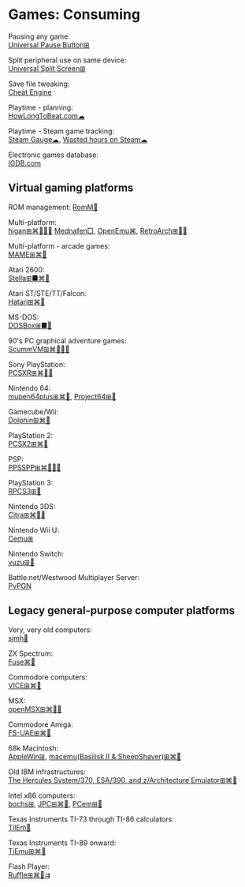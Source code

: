 # Games: Consuming

Pausing any game:  
[Universal Pause Button⊞](https://github.com/ryanries/UniversalPauseButton)

Split peripheral use on same device:  
[Universal Split Screen⊞](https://universalsplitscreen.github.io/)

Save file tweaking:  
[Cheat Engine](https://cheatengine.org/)

Playtime - planning:  
[HowLongToBeat.com☁](https://howlongtobeat.com/)

Playtime - Steam game tracking:  
[Steam Gauge☁](https://www.mysteamgauge.com/),
[Wasted hours on Steam☁](https://steamtime.info/)

Electronic games database:  
[IGDB.com](https://www.igdb.com/)

## Virtual gaming platforms

ROM management:
[RomM💾](https://github.com/zurdi15/romm)

Multi-platform:  
[higan⊞⌘🐧🍎🤖](https://higan.dev/)
[Mednafen□](https://mednafen.github.io/),
[OpenEmu⌘](https://openemu.org/),
[RetroArch⊞🐧🤖](https://www.retroarch.com/)

Multi-platform - arcade games:  
[MAME⊞⌘🐧](https://www.mamedev.org/)

Atari 2600:  
[Stella⊞■⌘🐧](https://stella-emu.github.io/)

Atari ST/STE/TT/Falcon:  
[Hatari⊞⌘🐧](https://hatari.tuxfamily.org/)

MS-DOS:  
[DOSBox⊞■🐧](https://www.dosbox.com/)

90's PC graphical adventure games:  
[ScummVM⊞⌘🐧🍎🤖](https://www.scummvm.org/)

Sony PlayStation:  
[PCSXR⊞⌘🐧🤖](https://ps1emulator.com/download)

Nintendo 64:  
[mupen64plus⊞⌘🐧](https://www.mupen64plus.org/),
[Project64⊞🐧](https://www.pj64-emu.com/)

Gamecube/Wii:  
[Dolphin⊞⌘🐧](https://dolphin-emu.org/)

PlayStation 2:  
[PCSX2⊞⌘🐧](https://pcsx2.net/)

PSP:  
[PPSSPP⊞⌘🐧🍎🤖](https://ppsspp.org/)

PlayStation 3:  
[RPCS3⊞🐧](https://rpcs3.net/)

Nintendo 3DS:  
[Citra⊞⌘🐧🤖](https://citra-emu.org/)

Nintendo Wii U:  
[Cemu⊞](https://cemu.info/)

Nintendo Switch:  
[yuzu⊞🐧](https://yuzu-emu.org/)

Battle.net/Westwood Multiplayer Server:  
[PvPGN](https://github.com/pvpgn/)

## Legacy general-purpose computer platforms

Very, very old computers:  
[simh🐧](https://github.com/simh/simh)

ZX Spectrum:  
[Fuse⌘🐧](http://fuse-emulator.sourceforge.net/)

Commodore computers:  
[VICE⊞⌘🐧](https://vice-emu.sourceforge.io/)

MSX:  
[openMSX⊞⌘🐧🤖](https://openmsx.org/)

Commodore Amiga:  
[FS-UAE⊞⌘🐧](https://fs-uae.net/)

68k Macintosh:  
[AppleWin⊞](https://github.com/AppleWin/AppleWin),
[macemu(Basilisk II & SheepShaver)⊞⌘🐧](https://github.com/cebix/macemu)

Old IBM infrastructures:  
[The Hercules System/370, ESA/390, and z/Architecture Emulator⊞⌘🐧](http://www.hercules-390.org/)

Intel x86 computers:  
[bochs⊞](https://bochs.sourceforge.io/),
[JPC⊞⌘🐧](https://github.com/ianopolous/JPC),
[PCem⊞🐧](https://github.com/sarah-walker-pcem/pcem/)

Texas Instruments TI-73 through TI-86 calculators:  
[TilEm🐧](http://lpg.ticalc.org/prj_tilem/)

Texas Instruments TI-89 onward:  
[TiEmu⊞⌘🐧](http://lpg.ticalc.org/prj_tiemu/)

Flash Player:  
[Ruffle⊞⌘🐧⇉](https://ruffle.rs/)
